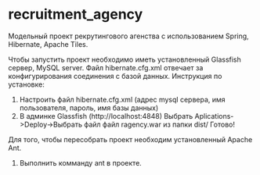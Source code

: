 # recruitment_agency
Модельный проект рекрутингового агенства с использованием Spring, Hibernate, Apache Tiles. 

Чтобы запустить проект необходимо иметь установленный Glassfish сервер, MySQL server. Файл hibernate.cfg.xml отвечает за конфигурирования соединения с базой данных. 
Инструкция по установке:
 1) Настроить файл hibernate.cfg.xml (адрес mysql сервера, имя пользователя, пароль, имя базы данных)
 2) В админке Glassfish (http://localhost:4848) Выбрать Aplications->Deploy->Выбрать файл файл ragency.war из папки dist/
 Готово!
 
 Для того, чтобы пересобрать проект необходим установленный Apache Ant. 
  1) Выполнить комманду ant в проекте.
  
